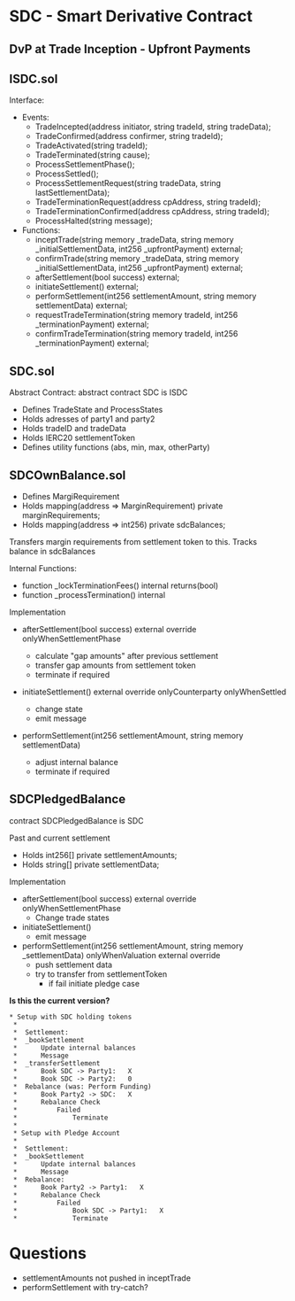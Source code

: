 # SDC - Smart Derivative Contract

## DvP at Trade Inception - Upfront Payments


## ISDC.sol

Interface:

- Events:
  - TradeIncepted(address initiator, string tradeId, string tradeData);
  - TradeConfirmed(address confirmer, string tradeId);
  - TradeActivated(string tradeId);
  - TradeTerminated(string cause);
  - ProcessSettlementPhase();
  - ProcessSettled();
  - ProcessSettlementRequest(string tradeData, string lastSettlementData);
  - TradeTerminationRequest(address cpAddress, string tradeId);
  - TradeTerminationConfirmed(address cpAddress, string tradeId);
  - ProcessHalted(string message);
- Functions:
  - inceptTrade(string memory _tradeData, string memory _initialSettlementData, int256 _upfrontPayment) external;
  - confirmTrade(string memory _tradeData, string memory _initialSettlementData, int256 _upfrontPayment) external;
  - afterSettlement(bool success) external;
  - initiateSettlement() external;
  - performSettlement(int256 settlementAmount, string memory settlementData) external;
  - requestTradeTermination(string memory tradeId, int256 _terminationPayment) external;
  - confirmTradeTermination(string memory tradeId, int256 _terminationPayment) external;

## SDC.sol

Abstract Contract: abstract contract SDC is ISDC

- Defines TradeState and ProcessStates
- Holds adresses of party1 and party2
- Holds tradeID and tradeData
- Holds IERC20 settlementToken
- Defines utility functions (abs, min, max, otherParty)

## SDCOwnBalance.sol

- Defines MargiRequirement
- Holds mapping(address => MarginRequirement) private marginRequirements;
- Holds mapping(address => int256) private sdcBalances;

Transfers margin requirements from settlement token to this.
Tracks balance in sdcBalances

Internal Functions:

- function _lockTerminationFees() internal returns(bool)
- function _processTermination() internal

Implementation

- afterSettlement(bool success) external override onlyWhenSettlementPhase
  - calculate "gap amounts" after previous settlement
  - transfer gap amounts from settlement token
  - terminate if required

- initiateSettlement() external override onlyCounterparty onlyWhenSettled
  - change state
  - emit message

- performSettlement(int256 settlementAmount, string memory settlementData)
  - adjust internal balance
  - terminate if required

## SDCPledgedBalance

contract SDCPledgedBalance is SDC

Past and current settlement

- Holds int256[] private settlementAmounts;
- Holds string[] private settlementData;

Implementation

- afterSettlement(bool success) external override onlyWhenSettlementPhase
  - Change trade states
- initiateSettlement()
  - emit message
- performSettlement(int256 settlementAmount, string memory _settlementData) onlyWhenValuation external override
  - push settlement data
  - try to transfer from settlementToken
    - if fail initiate pledge case


**Is this the current version?**


    * Setup with SDC holding tokens
     *
     *  Settlement:
     *  _bookSettlement
     *      Update internal balances
     *      Message
     *  _transferSettlement
     *      Book SDC -> Party1:   X
     *      Book SDC -> Party2:   0
     *  Rebalance (was: Perform Funding)
     *      Book Party2 -> SDC:   X
     *      Rebalance Check
     *          Failed
     *              Terminate
     *
     * Setup with Pledge Account
     *
     *  Settlement:
     *  _bookSettlement
     *      Update internal balances
     *      Message
     *  Rebalance:
     *      Book Party2 -> Party1:   X
     *      Rebalance Check
     *          Failed
     *              Book SDC -> Party1:   X
     *              Terminate

# Questions

- settlementAmounts not pushed in inceptTrade
- performSettlement with try-catch?

